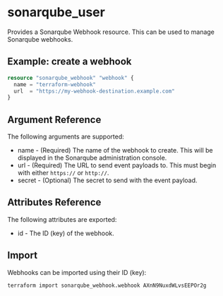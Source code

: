 # sonarqube_user

Provides a Sonarqube Webhook resource. This can be used to manage Sonarqube webhooks.

## Example: create a webhook

```terraform
resource "sonarqube_webhook" "webhook" {
  name = "terraform-webhook"
  url  = "https://my-webhook-destination.example.com"
}
```

## Argument Reference

The following arguments are supported:

- name - (Required) The name of the webhook to create. This will be displayed in the Sonarqube administration console.
- url - (Required) The URL to send event payloads to. This must begin with either `https://` or `http://`.
- secret - (Optional) The secret to send with the event payload.


## Attributes Reference

The following attributes are exported:

- id - The ID (key) of the webhook.

## Import

Webhooks can be imported using their ID (key):

```bash
terraform import sonarqube_webhook.webhook AXnN9NuxdWLvsEEPOr2g
```
